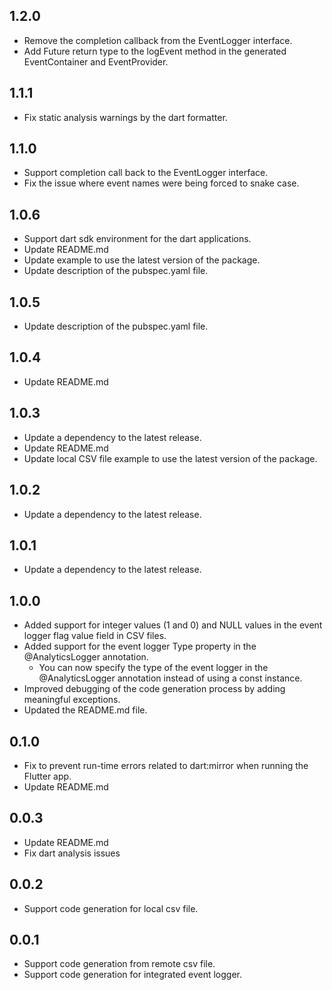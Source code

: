 ## 1.2.0
* Remove the completion callback from the EventLogger interface.
* Add Future return type to the logEvent method in the generated EventContainer and EventProvider.

## 1.1.1
* Fix static analysis warnings by the dart formatter.

## 1.1.0
* Support completion call back to the EventLogger interface.
* Fix the issue where event names were being forced to snake case.

## 1.0.6
* Support dart sdk environment for the dart applications.
* Update README.md
* Update example to use the latest version of the package.
* Update description of the pubspec.yaml file.

## 1.0.5
* Update description of the pubspec.yaml file.

## 1.0.4
* Update README.md

## 1.0.3
* Update a dependency to the latest release.
* Update README.md
* Update local CSV file example to use the latest version of the package.

## 1.0.2
* Update a dependency to the latest release.

## 1.0.1
* Update a dependency to the latest release.

## 1.0.0
* Added support for integer values (1 and 0) and NULL values in the event logger flag value field in CSV files.
* Added support for the event logger Type property in the @AnalyticsLogger annotation.
    * You can now specify the type of the event logger in the @AnalyticsLogger annotation instead of using a const instance.
* Improved debugging of the code generation process by adding meaningful exceptions.
* Updated the README.md file.

## 0.1.0
* Fix to prevent run-time errors related to dart:mirror when running the Flutter app.
* Update README.md

## 0.0.3
* Update README.md
* Fix dart analysis issues

## 0.0.2

* Support code generation for local csv file.

## 0.0.1

* Support code generation from remote csv file.
* Support code generation for integrated event logger.
